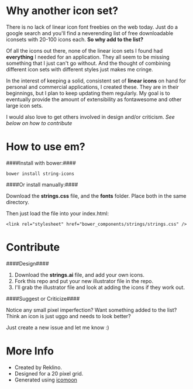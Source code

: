 # Why another icon set?

There is no lack of linear icon font freebies on the web today. Just do a google search and you'll find a neverending list of free downloadable iconsets with 20-100 icons each. **So why add to the list?**

Of all the icons out there, none of the linear icon sets I found had **everything** I needed for an application. They all seem to be missing something that I just can't go without. And the thought of combining different icon sets with different styles just makes me cringe.

In the interest of keeping a solid, consistent set of **linear icons** on hand for personal and commercial applications, I created these. They are in their beginnings, but I plan to keep updating them regularly. My goal is to eventually provide the amount of extensibility as fontawesome and other large icon sets.

I would also love to get others involved in design and/or criticism. *See below on how to contribute*

# How to use em?

####Install with bower:####
```
bower install string-icons
```
####Or install manually:####

Download the **strings.css** file, and the **fonts** folder. Place both in the same directory.

Then just load the file into your index.html:
```
<link rel="stylesheet" href="bower_components/strings/strings.css" />
```

# Contribute

####Design####

1. Download the **strings.ai** file, and add your own icons.
2. Fork this repo and put your new illustrator file in the repo.
3. I'll grab the illustrator file and look at adding the icons if they work out.

####Suggest or Criticize####

Notice any small pixel imperfection?
Want something added to the list?
Think an icon is just uggo and needs to look better?

Just create a new issue and let me know :)

# More Info

- Created by Reklino.
- Designed for a 20 pixel grid.
- Generated using [icomoon](https://icomoon.io/app/)